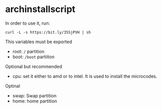 # archinstallscript

In order to use it, run:
```
curl -L -s https://bit.ly/35SjPVH | sh
```

This variables must be exported
- root: ```/``` partition
- boot: ```/boot``` partiiton

Optional but recommended
- cpu: set it either to amd or to intel. It is used to install the microcodes.

Optinal
- swap: Swap partition
- home: home partition
